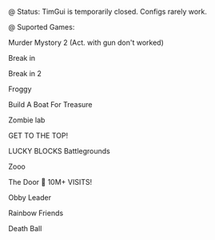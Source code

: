 @  Status: TimGui is temporarily closed. Configs rarely work.



    
@  Suported Games:

Murder Mystory 2 (Act. with gun don't worked)

Break in 

Break in 2

Froggy

Build A Boat For Treasure

Zombie lab

GET TO THE TOP!

LUCKY BLOCKS Battlegrounds

Zooo

The Door 🚪 10M+ VISITS!

Obby Leader

Rainbow Friends

Death Ball
